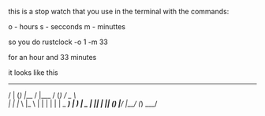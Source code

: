 this is a stop watch that you use in the terminal with the commands:

o - hours
s - secconds
m - minuttes

so you do rustclock -o 1 -m 33

for an hour and 33 minutes

it looks like this

 _   _   _____   _____   _    ___   
/ | (_) |___ /  |___ /  (_)  / _ \  
| |       |_ \    |_ \      | | | | 
| |  _   ___) |  ___) |  _  | |_| | 
|_| (_) |____/  |____/  (_)  \___/
